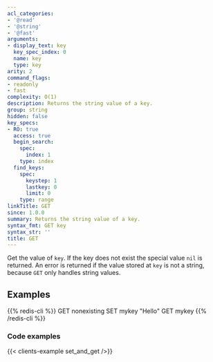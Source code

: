 ```yaml
---
acl_categories:
- '@read'
- '@string'
- '@fast'
arguments:
- display_text: key
  key_spec_index: 0
  name: key
  type: key
arity: 2
command_flags:
- readonly
- fast
complexity: O(1)
description: Returns the string value of a key.
group: string
hidden: false
key_specs:
- RO: true
  access: true
  begin_search:
    spec:
      index: 1
    type: index
  find_keys:
    spec:
      keystep: 1
      lastkey: 0
      limit: 0
    type: range
linkTitle: GET
since: 1.0.0
summary: Returns the string value of a key.
syntax_fmt: GET key
syntax_str: ''
title: GET
---
```

Get the value of `key`.
If the key does not exist the special value `nil` is returned.
An error is returned if the value stored at `key` is not a string, because `GET`
only handles string values.

## Examples

{{% redis-cli %}}
GET nonexisting
SET mykey "Hello"
GET mykey
{{% /redis-cli %}}


### Code examples

{{< clients-example set_and_get />}}
